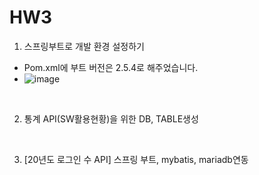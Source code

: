 # HW3

1. 스프링부트로 개발 환경 설정하기
  - Pom.xml에 부트 버전은 2.5.4로 해주었습니다.
  - ![image](https://user-images.githubusercontent.com/71567319/130892864-0aa31415-8ad2-4e84-b3c8-2aa89d23f5b1.png)

<br>

2. 통계 API(SW활용현황)을 위한 DB, TABLE생성

<br>

3. [20년도 로그인 수 API] 스프링 부트, mybatis, mariadb연동
